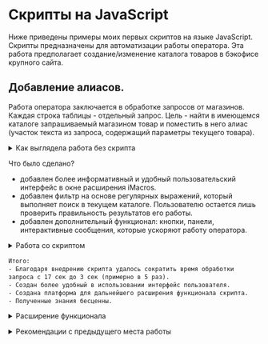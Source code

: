 # Скрипты на JavaScript

Ниже приведены примеры моих первых скриптов на языке JavaScript. Скрипты предназначены для автоматизации работы оператора. Эта работа предполагает создание/изменение каталога товаров в бэкофисе крупного сайта.

## Добавление алиасов.

Работа оператора заключается в обработке запросов от магазинов. Каждая строка таблицы - отдельный запрос. Цель - найти в имеющемся каталоге запрашиваемый магазином товар и поместить в него алиас (участок текста из запроса, содержащий параметры текущего товара).

<a name="handly"></a>
<details>
<summary>Как выглядела работа без скрипта</summary>
	<img src="./img/hand.gif" alt="handly" width="1352" height="550"/>
</details>

Что было сделано?
- добавлен более информативный и удобный пользовательский интерфейс в окне расширения iMacros.
- добавлен фильтр на основе регулярных выражений, который выполняет поиск в текущем каталоге. Пользователю остается лишь проверить правильность результатов его работы.
- добавлен дополнительный функционал: кнопки, панели, интерактивные сообщения, которые ускоряют работу оператора.

<a name="auto"></a>
<details>
<summary>Работа со скриптом</summary></br>
	<img src="./img/11.gif" alt="auto" width="1352" height="750"/>
</details>




	Итого:
	- Благодаря внедрению скрипта удалось сократить время обработки запроса с 17 сек до 3 сек (примерно в 5 раз).
	- Создан более удобный в использовании интерфейс пользователя.
	- Создана платформа для дальнейшего расширения функционала скрипта.
	- Полученные знания бесценны.

<a name="additional"></a>
<details>
<summary>Расширение функционала</summary></br>

	На базе описанного выше проекта затем были созданы ряд менее значительных, как, например, подобный парсер параметров товара:
<a name="parser"></a>
<details>
<summary>Парсер параметров товара для конкретного сайта</summary>
	<img src="./img/UI.gif" alt="parser" width="1352" height="750"/>
</details>
</details>

<a name="parser"></a>
<details>
<summary>Рекомендации с предыдущего места работы</summary></br>


Благодарю своих руководителей за положительную оценку моих трудов. Для получения контактов прошу писать в личку.

<a name="recommendation"></a>
<details>
<summary>Recommendation</summary>
	<img src="./img/recommendation.jpg" alt="recommendation" width="500" height="700"/>
</details>
</details>